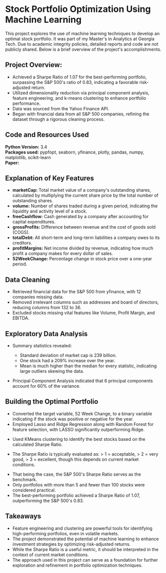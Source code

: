# Stock Portfolio Optimization Using Machine Learning

<!-- <img src="https://github.com/Huntsworth7/LendingClubClassification/blob/master/images/lending_club_logo.JPG"> -->

This project explores the use of machine learning techniques to develop an optimal stock portfolio. It was part of my Master's in Analytics at Georgia Tech. Due to academic integrity policies, detailed reports and code are not publicly shared. Below is a brief overview of the project's accomplishments.

## Project Overview:
- Achieved a Sharpe Ratio of 1.07 for the best-performing portfolio, surpassing the S&P 500's ratio of 0.83, indicating a favorable risk-adjusted return.
- Utilized dimensionality reduction via principal component analysis, feature engineering, and k-means clustering to enhance portfolio performance.
- Data was sourced from the Yahoo Finance API.
- Began with financial data from all S&P 500 companies, refining the dataset through a rigorous cleaning process.

## Code and Resources Used
**Python Version:** 3.4        
**Packages used:** pypfopt, seaborn, yfinance, plotly, pandas, numpy, matplotlib, scikit-learn        
**Paper:** <!-- put paper here -->

## Explanation of Key Features
- **marketCap:** Total market value of a company's outstanding shares, calculated by multiplying the current share price by the total number of outstanding shares.
- **volume:** Number of shares traded during a given period, indicating the liquidity and activity level of a stock.
- **freeCashflow:** Cash generated by a company after accounting for capital expenditures.
- **grossProfits:** Difference between revenue and the cost of goods sold (COGS).
- **totalDebt:** All short-term and long-term liabilities a company owes to its creditors.
- **profitMargins:** Net income divided by revenue, indicating how much profit a company makes for every dollar of sales.
- **52WeekChange:** Percentage change in stock price over a one-year period.

## Data Cleaning
- Retrieved financial data for the S&P 500 from yfinance, with 12 companies missing data.
- Removed irrelevant columns such as addresses and board of directors, reducing columns from 132 to 36.
- Excluded stocks missing vital features like Volume, Profit Margin, and EBITDA.

## Exploratory Data Analysis
- Summary statistics revealed:
  - Standard deviation of market cap is 239 billion.
  - One stock had a 209% increase over the year.
  - Mean is much higher than the median for every statistic, indicating large outliers skewing the data.

- Principal Component Analysis indicated that 6 principal components account for 60% of the variance.

<!--put PCA image here -->

## Building the Optimal Portfolio
- Converted the target variable, 52 Week Change, to a binary variable indicating if the stock was positive or negative for the year.
- Employed Lasso and Ridge Regression along with Random Forest for feature selection, with LASSO significantly outperforming Ridge.

<!-- put accuracy graph here -->

- Used KMeans clustering to identify the best stocks based on the calculated Sharpe Ratio.

<!-- Put Sharpe Ratio Formula here -->

- The Sharpe Ratio is typically evaluated as: > 1 = acceptable, > 2 = very good, > 3 = excellent, though this depends on current market conditions.

<!-- sharpe ratio fluct -->

- That being the case, the S&P 500's Sharpe Ratio serves as the benchmark.
- Only portfolios with more than 5 and fewer than 100 stocks were considered practical.
- The best-performing portfolio achieved a Sharpe Ratio of 1.07, outperforming the S&P 500's 0.83.

## Takeaways
- Feature engineering and clustering are powerful tools for identifying high-performing portfolios, even in volatile markets.
- The project demonstrated the potential of machine learning to enhance investment strategies by optimizing risk-adjusted returns.
- While the Sharpe Ratio is a useful metric, it should be interpreted in the context of current market conditions.
- The approach used in this project can serve as a foundation for further exploration and refinement in portfolio optimization techniques.
